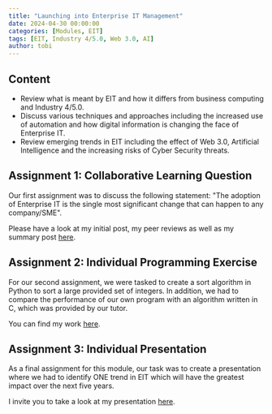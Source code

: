 ```yaml
---
title: "Launching into Enterprise IT Management"
date: 2024-04-30 00:00:00
categories: [Modules, EIT]
tags: [EIT, Industry 4/5.0, Web 3.0, AI]
author: tobi
---
```


## Content

* Review what is meant by EIT and how it differs from business computing and Industry 4/5.0.
* Discuss various techniques and approaches including the increased use of automation and how digital information is changing the face of Enterprise IT.
* Review emerging trends in EIT including the effect of Web 3.0, Artificial Intelligence and the increasing risks of Cyber Security threats.


## Assignment 1: Collaborative Learning Question
Our first assignment was to discuss the following statement: "The adoption of Enterprise IT is the single most significant change that can happen to any company/SME".

Please have a look at my initial post, my peer reviews as well as my summary post [here](https://github.com/TobiZeier/UoEO_MSc_EIM/blob/main/Module1_Launching_into_Enterprise_IT_Management/Assignment1/Assignment1.pdf).


## Assignment 2: Individual Programming Exercise
For our second assignment, we were tasked to create a sort algorithm in Python to sort a large provided set of integers. In addition, we had to compare the performance of our own program with an algorithm written in C, which was provided by our tutor.

You can find my work [here](https://github.com/TobiZeier/UoEO_MSc_EIM/tree/main/Module1_Launching_into_Enterprise_IT_Management/Assignment2).

## Assignment 3: Individual Presentation
As a final assignment for this module, our task was to create a presentation where we had to identify ONE trend in EIT which will have the greatest impact over the next five years.

I invite you to take a look at my presentation [here](https://github.com/TobiZeier/UoEO_MSc_EIM/tree/main/Module1_Launching_into_Enterprise_IT_Management/Assignment3).

